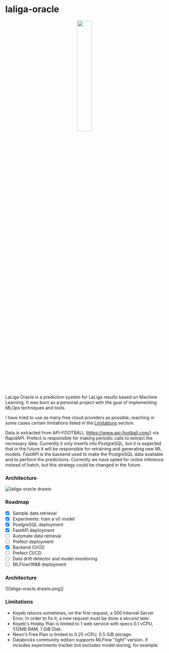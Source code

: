 # laliga-oracle

<p align="center" width="100%">
    <img width="30%" src="https://github.com/user-attachments/assets/913d26b4-8f95-431e-9029-3c32820cf3db">
</p>

LaLiga Oracle is a prediction system for LaLiga results based on Machine Learning. It was born as a personal project with the goal of implementing MLOps techniques and tools. 

I have tried to use as many free cloud providers as possible, reaching in some cases certain limitations listed in the [Limitations](#limitations) section.

Data is extracted from API-FOOTBALL (https://www.api-football.com/) via RapidAPI. Prefect is responsible for making periodic calls to extract the necessary data. Currently it only inserts into PostgreSQL, but it is expected that in the future it will be responsible for retraining and generating new ML models. FastAPI is the backend used to make the PostgreSQL data available and to perform the predictions. Currently we have opted for online inference instead of batch, but this strategy could be changed in the future.

### Architecture
![laliga-oracle drawio](https://github.com/user-attachments/assets/bb060f7d-32aa-446a-946f-e2efc8b10a85)

### Roadmap
- [x] Sample data retrieval
- [x] Experiments: train a v0 model
- [x] PostgreSQL deployment
- [x] FastAPI deployment
- [ ] Automate data retrieval
- [ ] Prefect deployment
- [x] Backend CI/CD
- [ ] Prefect CI/CD
- [ ] Data drift detector and model monitoring
- [ ] MLFlow/W&B deployment

### Architecture

![[laliga-oracle.drawio.png]]

### Limitations
- Koyeb returns sometimes, on the first request, a 500 Internal Server Error. In order to fix it, a new request must be done a second later.
- Koyeb's Hobby Plan is limited to 1 web service with specs 0.1 vCPU, 512MB RAM, 1 GiB Disk.
- Neon's Free Plan is limited to 0.25 vCPU, 0.5 GiB storage.
- Databricks community edition supports MLFlow "light" version. It includes experiments tracker but excludes model storing, for example.
